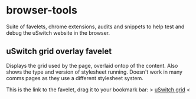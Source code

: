 browser-tools
=============

Suite of favelets, chrome extensions, audits and snippets to help test and debug the uSwitch website in the browser.

uSwitch grid overlay favelet
----------------------------

Displays the grid used by the page, overlaid ontop of the content. Also shows the type and version of stylesheet running. Doesn't work in many comms pages as they use a different stylesheet system.

This is the link to the favelet, drag it to your bookmark bar: > [uSwitch grid](javascript%3Afunction%20loadScript(scriptURL)%7B%20var%20scriptElem%20%3D%20document.createElement\('SCRIPT'\)%3B%20scriptElem.setAttribute\('language'%2C%20'JavaScript'\)%3B%20scriptElem.setAttribute\('src'%2C%20scriptURL\)%3B%20document.body.appendChild\(scriptElem\)%7DloadScript\('https%3A%2F%2Fraw.github.com%2Fuswitch%2Fbrowser-tools%2Fmaster%2Ffavelet-grid%2Fgrid.js'\)%3B) <




